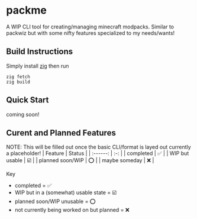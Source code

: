 # packme
A WIP CLI tool for creating/managing minecraft modpacks. Similar to packwiz but with some nifty features specialized to my needs/wants!

## Build Instructions
Simply install [zig](https://ziglang.org/) then run
``` 
zig fetch
zig build
```
## Quick Start
coming soon!

## Curent and Planned Features
NOTE: This will be filled out once the basic CLI/format is layed out currently a placeholder!
| Feature | Status |
| :------: | :-: |
| completed | ✅ |
| WIP but usable | ☑️ |
| planned soon/WIP | ⭕ |
| maybe someday | ❌ |

Key
- completed = ✅
- WIP but in a (somewhat) usable state = ☑️
- planned soon/WIP unusable = ⭕
- not currently being worked on but planned = ❌